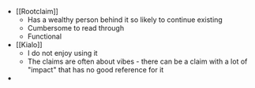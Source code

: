 - [[Rootclaim]]
	- Has a wealthy person behind it so likely to continue existing
	- Cumbersome to read through
	- Functional
- [[Kialo]]
	- I do not enjoy using it
	- The claims are often about vibes - there can be a claim with a lot of "impact" that has no good reference for it
-